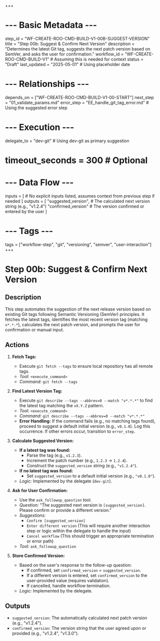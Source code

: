 +++
# --- Basic Metadata ---
step_id = "WF-CREATE-ROO-CMD-BUILD-V1-00B-SUGGEST-VERSION"
title = "Step 00b: Suggest & Confirm Next Version"
description = "Determines the latest Git tag, suggests the next patch version based on SemVer, and asks the user for confirmation."
workflow_id = "WF-CREATE-ROO-CMD-BUILD-V1" # Assuming this is needed for context
status = "Draft"
last_updated = "2025-05-01" # Using placeholder date

# --- Relationships ---
depends_on = ["WF-CREATE-ROO-CMD-BUILD-V1-00-START"]
next_step = "01_validate_params.md"
error_step = "EE_handle_git_tag_error.md" # Using the suggested error step

# --- Execution ---
delegate_to = "dev-git" # Using dev-git as primary suggestion
# timeout_seconds = 300 # Optional

# --- Data Flow ---
inputs = [
    # No explicit inputs listed, assumes context from previous step if needed
]
outputs = [
    "suggested_version", # The calculated next version string (e.g., "v1.2.4")
    "confirmed_version"  # The version confirmed or entered by the user
]

# --- Tags ---
tags = ["workflow-step", "git", "versioning", "semver", "user-interaction"]
+++

# Step 00b: Suggest & Confirm Next Version

## Description

This step automates the suggestion of the next release version based on existing Git tags following Semantic Versioning (SemVer) principles. It fetches the latest tags, identifies the most recent version tag (matching `v*.*.*`), calculates the next patch version, and prompts the user for confirmation or manual input.

## Actions

1.  **Fetch Tags:**
    *   Execute `git fetch --tags` to ensure local repository has all remote tags.
    *   *Tool:* `<execute_command>`
    *   *Command:* `git fetch --tags`

2.  **Find Latest Version Tag:**
    *   Execute `git describe --tags --abbrev=0 --match "v*.*.*"` to find the latest tag matching the `vX.Y.Z` pattern.
    *   *Tool:* `<execute_command>`
    *   *Command:* `git describe --tags --abbrev=0 --match "v*.*.*"`
    *   **Error Handling:** If the command fails (e.g., no matching tags found), proceed to suggest a default initial version (e.g., `v0.1.0`). Log this occurrence. If other errors occur, transition to `error_step`.

3.  **Calculate Suggested Version:**
    *   **If a latest tag was found:**
        *   Parse the tag (e.g., `v1.2.3`).
        *   Increment the patch number (e.g., `1.2.3` -> `1.2.4`).
        *   Construct the `suggested_version` string (e.g., `"v1.2.4"`).
    *   **If no latest tag was found:**
        *   Set `suggested_version` to a default initial version (e.g., `"v0.1.0"`).
    *   *Logic:* Implemented by the delegate (`dev-git`).

4.  **Ask for User Confirmation:**
    *   Use the `ask_followup_question` tool.
    *   *Question:* "The suggested next version is `[suggested_version]`. Please confirm or provide a different version."
    *   *Suggestions:*
        *   `Confirm [suggested_version]`
        *   `Enter different version` (This will require another interaction step or logic within the delegate to handle the input)
        *   `Cancel workflow` (This should trigger an appropriate termination or error path)
    *   *Tool:* `ask_followup_question`

5.  **Store Confirmed Version:**
    *   Based on the user's response to the follow-up question:
        *   If confirmed, set `confirmed_version` = `suggested_version`.
        *   If a different version is entered, set `confirmed_version` to the user-provided value (requires validation).
        *   If cancelled, handle workflow termination.
    *   *Logic:* Implemented by the delegate.

## Outputs

*   `suggested_version`: The automatically calculated next patch version (e.g., "v1.2.4").
*   `confirmed_version`: The version string that the user agreed upon or provided (e.g., "v1.2.4", "v1.3.0").
